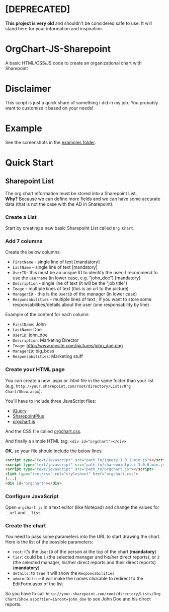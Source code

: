 [DEPRECATED]
============

**This project is very old** and shouldn't be considered safe to use. It will stand here for your information and inspiration.

OrgChart-JS-Sharepoint
======================

A basic HTML/CSS/JS code to create an organizational chart with Sharepoint

# Disclaimer

This script is just a quick share of something I did in my job. You probably want to customize it based on your needs!

# Example

See the screenshots in the [examples folder](https://github.com/Aymkdn/OrgChart-JS-Sharepoint/tree/master/examples).

Quick Start
===========

## Sharepoint List

The org chart information must be stored into a Sharepoint List.     
**Why?** Because we can define more fields and we can have some accurate data (that is not the case with the AD in Sharepoint).

### Create a List

Start by creating a new basic Sharepoint List called `Org Chart`.

### Add 7 columns

Create the below columns:

  - `FirstName` - single line of text [mandatory]
  - `LastName` - single line of text [mandatory]
  - `UserID`- this must be an unique ID to identify the user; I recommend to use the `username` (in lower case, e.g. "john_doe") [mandatory]
  - `Description` - single line of text (it will be the "job title")
  - `Image` - multiple lines of text (this is an url to the picture)
  - `ManagerID` - this is the `UserID` of the manager (in lower case)
  - `Responsabilities` - multiple lines of text ; if you want to store some responsabilities/details about the user (one responsability by line)

Example of the content for each column:
  - `FirstName`: John
  - `LastName`: Doe
  - `UserID`: john_doe
  - `Description`: Marketing Director
  - `Image`: http://www.mysite.com/pictures/john_doe.png
  - `ManagerID`: big_boss
  - `Responsabilities`: Marketing stuff

### Create your HTML page

You can create a new .aspx or .html file in the same folder than your list (e.g. `http://your.sharepoint.com/root/directory/Lists/Org Chart/Show.aspx`).

You'll have to include three JavaScript files:

  - [jQuery](http://jquery.com/)
  - [SharepointPlus](http://aymkdn.github.io/SharepointPlus/)
  - [orgchart.js](https://github.com/Aymkdn/OrgChart-JS-Sharepoint/blob/master/orgchart.js)

And the CSS file called [orgchart.css](https://github.com/Aymkdn/OrgChart-JS-Sharepoint/blob/master/orgchart.css).

And finally a simple HTML tag: `<div id="orgchart"></div>`

**OK**, so your file should include the below lines:
````html
<script type="text/javascript" src="path_to/jquery-1.9.1.min.js"></script>
<script type="text/javascript" src="path_to/sharepointplus-3.0.6.min.js"></script>
<script type="text/javascript" src="path_to/orgchart.js"></script>
<link type="text/css" rel="stylesheet" href="orgchart.css">
[...]
<div id="orgchart"></div>
````

### Configure JavaScript

Open `orgchart.js` in a text editor (like Notepad) and change the values for `__url` and `__list`.

### Create the chart

You need to pass some parameters into the URL to start drawing the chart.
Here is the list of the possible parameters:

  - `root`: it's the `UserID` of the person at the top of the chart (**mandatory**)
  - `tier`: could be `1` (the selected manager and his/her direct reports), or `2` (the selected manager, his/her direct reports and their direct reports) (**mandatory**)
  - `details`: to `true` it will show the `Responsabilities`
  - `admin`: to `true` it will make the names clickable to redirect to the EditForm.aspx of the list

So you have to call `http://your.sharepoint.com/root/directory/Lists/Org Chart/Show.aspx?tier=1&root=john_doe` to see John Doe and his direct reports.
